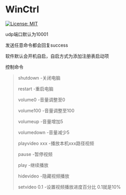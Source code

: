 # WinCtrl
[![License: MIT](https://img.shields.io/badge/License-MIT-green.svg)](https://github.com/dotnet/winforms/blob/main/LICENSE.TXT)

udp端口默认为10001

发送任意命令都会回复success

软件默认会开机自启，自启方式为添加注册表启动项

控制命令

>shutdown    -关闭电脑
>
>restart     -重启电脑
>
>volume0     -音量调整至0
>
>volume100   -音量调整至100 
>
>volumeup   -音量增加5
>
>volumedown   -音量减少5
>
>playvideo xxx  -播放本机xxx路径视频
> 
> pause -暂停视频
> 
> play -继续播放
> 
> hidevideo -隐藏视频播放
> 
> setvideo 0.1 -设置视频播放进度百分比 0.1就是10%